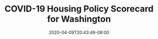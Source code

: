 ---
title: "COVID-19 Housing Policy Scorecard for Washington"
date: 2020-04-09T20:43:49-08:00
layout: single
type: covid-policy-rankings
state_abbrev: wa # use state abbreviation.
state_title: Washington
photoCredit:
hasSubnav: true
socialDescription: COVID-19 Housing Policy Scorecard for Washington
description: See how Washington ranks in our nationwide scorecard of housing policies in response to COVID-19.
url: /covid-policy-rankings/wa
aliases:
    - /covid-policy-rankings/wa
    - /covid-policy-rankings/washington
    - /es/covid-policy-rankings/wa
    - /es/covid-policy-rankings/washington
---